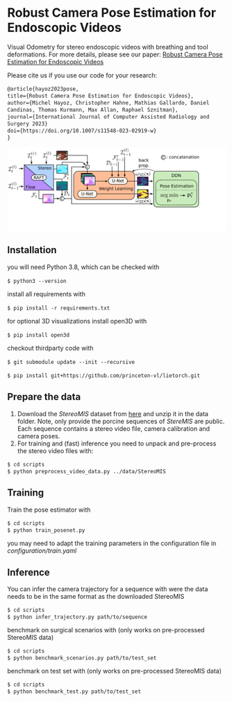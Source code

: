 <!-- title -->
# Robust Camera Pose Estimation for Endoscopic Videos

Visual Odometry for stereo endoscopic videos with breathing and tool deformations. For more details, please see our paper:
[Robust Camera Pose Estimation for Endoscopic Videos](https://arxiv.org/abs/2304.08023v1) 

Please cite us if you use our code for your research:

```
@article{hayoz2023pose,
title={Robust Camera Pose Estimation for Endoscopic Videos},
author={Michel Hayoz, Christopher Hahne, Mathias Gallardo, Daniel Candinas, Thomas Kurmann, Max Allan, Raphael Sznitman},
journal={International Journal of Computer Assisted Radiology and Surgery 2023}
doi={https://doi.org/10.1007/s11548-023-02919-w}
}
```

![Alt text](./system_overview.png)
## Installation

you will need Python 3.8, which can be checked with

``` $ python3 --version ```

install all requirements with

``` $ pip install -r requirements.txt ```

for optional 3D visualizations install open3D with

``` $ pip install open3d ```

checkout thirdparty code with

``` $ git submodule update --init --recursive ```

``` $ pip install git+https://github.com/princeton-vl/lietorch.git ```

## Prepare the data
1. Download the *StereoMIS* dataset from [here](10.5281/zenodo.7727692) and unzip it in the data folder.
Note, only provide the porcine sequences of *StereMIS* are public. Each sequence contains a stereo video file, 
camera calibration and camera poses.
2. For training and (fast) inference you need to unpack and pre-process the stereo video files with:
``` 
$ cd scripts
$ python preprocess_video_data.py ../data/StereoMIS
```    

## Training
Train the pose estimator with
``` 
$ cd scripts
$ python train_posenet.py
```
you may need to adapt the training parameters in the configuration file in *configuration/train.yaml*   

## Inference
You can infer the camera trajectory for a sequence with were the data needs to be in the same format as the downloaded StereoMIS
``` 
$ cd scripts
$ python infer_trajectory.py path/to/sequence
```

benchmark on surgical scenarios with (only works on pre-processed StereoMIS data)
``` 
$ cd scripts
$ python benchmark_scenarios.py path/to/test_set
```

benchmark on test set with (only works on pre-processed StereoMIS data)
``` 
$ cd scripts
$ python benchmark_test.py path/to/test_set
```


